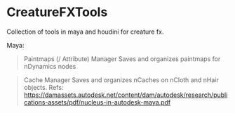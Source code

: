 # CreatureFXTools

Collection of tools in maya and houdini for creature fx.

Maya:

> Paintmaps (/ Attribute) Manager
Saves and organizes paintmaps for nDynamics nodes

> Cache Manager
Saves and organizes nCaches on nCloth and nHair objects.
Refs: https://damassets.autodesk.net/content/dam/autodesk/research/publications-assets/pdf/nucleus-in-autodesk-maya.pdf
